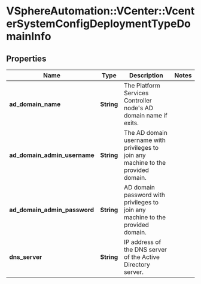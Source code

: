 # VSphereAutomation::VCenter::VcenterSystemConfigDeploymentTypeDomainInfo

## Properties
Name | Type | Description | Notes
------------ | ------------- | ------------- | -------------
**ad_domain_name** | **String** | The Platform Services Controller node&#39;s AD domain name if exits. | 
**ad_domain_admin_username** | **String** | The AD domain username with privileges to join any machine to the provided domain. | 
**ad_domain_admin_password** | **String** | AD domain password with privileges to join any machine to the provided domain. | 
**dns_server** | **String** | IP address of the DNS server of the Active Directory server. | 


